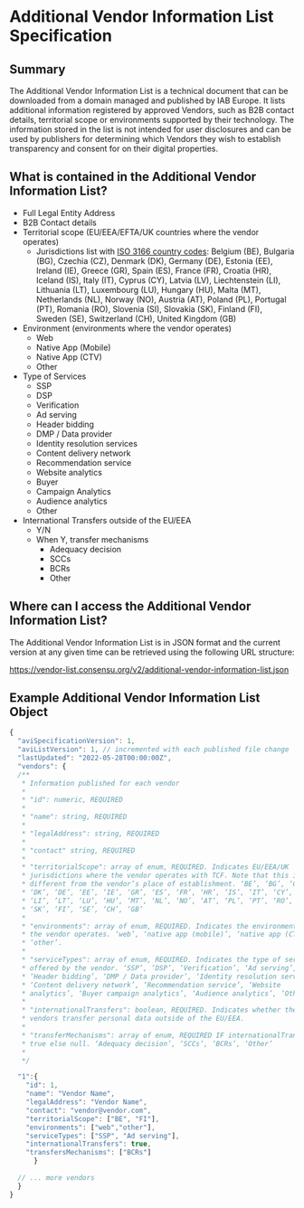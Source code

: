 # Additional Vendor Information List Specification

## Summary

The Additional Vendor Information List is a technical document that can be downloaded from a domain managed and published by IAB Europe. It lists additional information registered by approved Vendors, such as B2B contact details, territorial scope or environments supported by their technology. The information stored in the list is not intended for user disclosures and can be used by publishers for determining which Vendors they wish to establish transparency and consent for on their digital properties.

## What is contained in the Additional Vendor Information List?

 * Full Legal Entity Address
 * B2B Contact details
 * Territorial scope (EU/EEA/EFTA/UK countries where the vendor operates)
   + Jurisdictions list with [ISO 3166 country codes](https://www.iso.org/obp/ui/#search): Belgium (BE), Bulgaria (BG), Czechia (CZ), Denmark (DK), Germany (DE), Estonia (EE), Ireland (IE), Greece (GR), Spain (ES), France (FR), Croatia (HR), Iceland (IS), Italy (IT), Cyprus (CY), Latvia (LV), Liechtenstein (LI), Lithuania (LT), Luxembourg (LU), Hungary (HU), Malta (MT), Netherlands (NL), Norway (NO), Austria (AT), Poland (PL), Portugal (PT), Romania (RO), Slovenia (SI), Slovakia (SK), Finland (FI), Sweden (SE), Switzerland (CH), United Kingdom (GB)
 * Environment (environments where the vendor operates)
   + Web
   + Native App (Mobile)
   + Native App (CTV)
   + Other
 * Type of Services
   + SSP
   + DSP
   + Verification
   + Ad serving
   + Header bidding
   + DMP / Data provider
   + Identity resolution services
   + Content delivery network
   + Recommendation service
   + Website analytics
   + Buyer
   + Campaign Analytics
   + Audience analytics
   + Other
 * International Transfers outside of the EU/EEA
   + Y/N
   + When Y, transfer mechanisms
     - Adequacy decision
     - SCCs
     - BCRs
     - Other

## Where can I access the Additional Vendor Information List?

The Additional Vendor Information List is in JSON format and the current version at any given time can be retrieved using the following URL structure:

https://vendor-list.consensu.org/v2/additional-vendor-information-list.json

## Example Additional Vendor Information List Object

````javascript
{
  "aviSpecificationVersion": 1,
  "aviListVersion": 1, // incremented with each published file change
  "lastUpdated": "2022-05-28T00:00:00Z",
  "vendors": {
  /**
   * Information published for each vendor
   *
   * "id": numeric, REQUIRED
   *
   * "name": string, REQUIRED
   *
   * "legalAddress": string, REQUIRED 
   *
   * "contact" string, REQUIRED
   *
   * "territorialScope": array of enum, REQUIRED. Indicates EU/EEA/UK 
   * jurisdictions where the vendor operates with TCF. Note that this is 
   * different from the vendor’s place of establishment. ‘BE’, ‘BG’, ‘CZ’, 
   * ‘DK’, ‘DE’, ‘EE’, ‘IE’, ‘GR’, ‘ES’, ‘FR’, ‘HR’, ‘IS’, ‘IT’, ‘CY’, ‘LV’, 
   * ‘LI’, ‘LT’, ‘LU’, ‘HU’, ‘MT’, ‘NL’, ‘NO’, ‘AT’, ‘PL’, ‘PT’, ‘RO’, ‘SI’, 
   * ‘SK’, ‘FI’, ‘SE’, ‘CH’, ‘GB’
   *
   * "environments": array of enum, REQUIRED. Indicates the environments where 
   * the vendor operates. ‘web’, ‘native app (mobile)’, ‘native app (CTV)’, 
   * ‘other’.       
   *
   * "serviceTypes": array of enum, REQUIRED. Indicates the type of services 
   * offered by the vendor. ‘SSP’, ‘DSP’, ‘Verification’, ‘Ad serving’,    
   * ‘Header bidding’, ‘DMP / Data provider’, ‘Identity resolution services’, 
   * ‘Content delivery network’, ‘Recommendation service’, ‘Website   
   * analytics’, ‘Buyer campaign analytics’, ‘Audience analytics’, ‘Other’.
   *
   * "internationalTransfers": boolean, REQUIRED. Indicates whether the   
   * vendors transfer personal data outside of the EU/EEA.
   *
   * "transferMechanisms": array of enum, REQUIRED IF internationalTransfers = 
   * true else null. ‘Adequacy decision’, ‘SCCs’, ‘BCRs’, ‘Other’
   *
   */

  "1":{
    "id": 1,
    "name": "Vendor Name",
    "legalAddress": "Vendor Name",
    "contact": "vendor@vendor.com",
    "territorialScope": ["BE", "FI"],
    "environments": ["web","other"],
    "serviceTypes": ["SSP", "Ad serving"],
    "internationalTransfers": true,
    "transfersMechanisms": ["BCRs"]
      }
    
  // ... more vendors
  }
}
````

